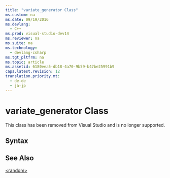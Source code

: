```yaml
---
title: "variate_generator Class"
ms.custom: na
ms.date: 09/19/2016
ms.devlang: 
  - C++
ms.prod: visual-studio-dev14
ms.reviewer: na
ms.suite: na
ms.technology: 
  - devlang-csharp
ms.tgt_pltfrm: na
ms.topic: article
ms.assetid: 6180eea5-db18-4a70-9b59-b47be25991b9
caps.latest.revision: 12
translation.priority.mt: 
  - de-de
  - ja-jp
---
```

# variate_generator Class
This class has been removed from Visual Studio and is no longer supported.  
  
## Syntax  
  
## See Also  
 [<random\>](../vs140/-random-.md)